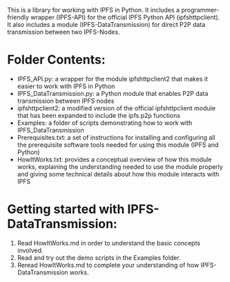 This is a library for working with IPFS in Python. It includes a programmer-friendly wrapper (IPFS-API) for the official IPFS Python API (ipfshttpclient). It also includes a module (IPFS-DataTransmission) for direct P2P data transmission between two IPFS-Nodes.

# Folder Contents:
- IPFS_API.py: a wrapper for the module ipfshttpclient2 that makes it easier to work with IPFS in Python
- IPFS_DataTransmission.py: a Python module that enables P2P data transmission between IPFS nodes
- ipfshttpclient2: a modified version of the official ipfshttpclient module that has been expanded to include the ipfs.p2p functions
- Examples: a folder of scripts demonstrating how to work with IPFS_DataTransmission
- Prerequisites.txt: a set of instructions for installing and configuring all the prerequisite software tools needed for using this module (IPFS and Python)
- HowItWorks.txt: provides a conceptual overview of how this module works, explaining the understanding needed to use the module properly and giving some technical details about how this module interacts with IPFS


# Getting started with IPFS-DataTransmission:
1. Read HowItWorks.md in order to understand the basic concepts involved.
2. Read and try out the demo scripts in the Examples folder.
3. Reread HowItWorks.md to complete your understanding of how IPFS-DataTransmission works.
